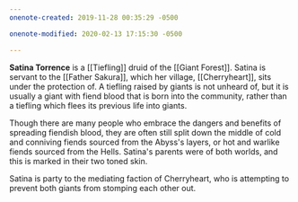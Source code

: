 ```yaml
---
onenote-created: 2019-11-28 00:35:29 -0500

onenote-modified: 2020-02-13 17:15:30 -0500

---
```


**Satina Torrence** is a [[Tiefling]] druid of the [[Giant Forest]]. Satina is servant to the [[Father Sakura]], which her village, [[Cherryheart]], sits under the protection of. A tiefling raised by giants is not unheard of, but it is usually a giant with fiend blood that is born into the community, rather than a tiefling which flees its previous life into giants.

Though there are many people who embrace the dangers and benefits of spreading fiendish blood, they are often still split down the middle of cold and conniving fiends sourced from the Abyss's layers, or hot and warlike fiends sourced from the Hells. Satina's parents were of both worlds, and this is marked in their two toned skin.

Satina is party to the mediating faction of Cherryheart, who is attempting to prevent both giants from stomping each other out.
